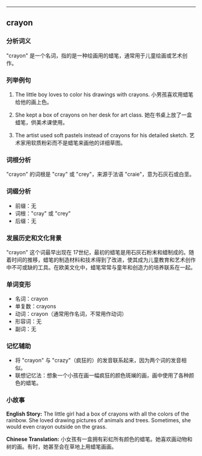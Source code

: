 
---------------
## crayon
### 分析词义
"crayon" 是一个名词，指的是一种绘画用的蜡笔，通常用于儿童绘画或艺术创作。

### 列举例句
1. The little boy loves to color his drawings with crayons.
   小男孩喜欢用蜡笔给他的画上色。

2. She kept a box of crayons on her desk for art class.
   她在书桌上放了一盒蜡笔，供美术课使用。

3. The artist used soft pastels instead of crayons for his detailed sketch.
   艺术家用软质粉彩而不是蜡笔来画他的详细草图。

### 词根分析
"crayon" 的词根是 "cray" 或 "crey"，来源于法语 "craie"，意为石灰石或白垩。

### 词缀分析
- 前缀：无
- 词根："cray" 或 "crey"
- 后缀：无

### 发展历史和文化背景
"crayon" 这个词最早出现在 17世纪，最初的蜡笔是用石灰石粉末和蜡制成的。随着时间的推移，蜡笔的制造材料和技术得到了改进，使其成为儿童教育和艺术创作中不可或缺的工具。在欧美文化中，蜡笔常常与童年和创造力的培养联系在一起。

### 单词变形
- 名词：crayon
- 单复数：crayons
- 动词：crayon（通常用作名词，不常用作动词）
- 形容词：无
- 副词：无

### 记忆辅助
- 将 "crayon" 与 "crazy"（疯狂的）的发音联系起来，因为两个词的发音相似。
- 联想记忆法：想象一个小孩在画一幅疯狂的颜色斑斓的画，画中使用了各种颜色的蜡笔。

### 小故事
**English Story:**
The little girl had a box of crayons with all the colors of the rainbow. She loved drawing pictures of animals and trees. Sometimes, she would even crayon outside on the grass.

**Chinese Translation:**
小女孩有一盒拥有彩虹所有颜色的蜡笔。她喜欢画动物和树的画。有时，她甚至会在草地上用蜡笔画画。

